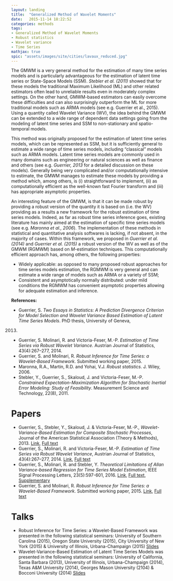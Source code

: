 ```yaml
---
layout: landing
title:  "Generalized Method of Wavelet Moments"
date:   2015-11-14 18:22:52
categories: methods
tags: 
- Generalized Method of Wavelet Moments
- Robust statistics
- Wavelet variance
- Time Series
mathjax: true
spic: "assets/images/site/cities/lavaux_reduced.jpg"
---
```


The GMWM is a very general method for the estimation of many time series models and is particularly advantageous for the estimation of latent time series or State-Space Models (SSM). *Stebler et al. (2011)* showed that for these models the traditional Maximum Likelihood (ML) and other related estimators often lead to unreliable results even in moderately complex settings. On the other hand, GMWM-based estimators can easily overcome these difficulties and can also surprisingly outperform the ML for more traditional models such as ARMA models (see e.g. Guerrier et al., 2015). Using a quantity called Wavelet Variance (WV), the idea behind the GMWM can be extended to a wide range of dependent data settings going from the modeling of latent time series and SSM to non-stationary and spatio-temporal models.

This method was originally proposed for the estimation of latent time series models, which can be represented as SSM, but it is sufficiently general to estimate a wide range of time series models, including “classical” models such as ARMA models. Latent time series models are commonly used in many domains such as engineering or natural sciences as well as finance and others (see e.g. *Guerrier, 2013* for a detailed discussion on these models). Generally being very complicated and/or computationally intensive to estimate, the GMWM manages to estimate these models by providing a method which, among others, is (i) straightforward to implement, (ii) as computationally efficient as the well-known fast Fourier transform and (iii) has appropriate asymptotic properties.

An interesting feature of the GMWM, is that it can be made robust by providing a robust version of the quantity it is based on (i.e. the WV) providing as a results a new framework for the robust estimation of time series models. Indeed, as far as robust time series inference goes, existing literature has mainly aimed at the estimation of specific time series models (see e.g. *Maronna et al., 2006*). The implementation of these methods in statistical and quantitative analysis softwares is lacking, if not absent, in the majority of cases. Within this framework, we proposed in *Guerrier et al. (2014)* and *Guerrier et al. (2015)* a robust version of the WV as well as of the GMWM (RGMWM) based on *M*-estimation techniques. This computationally efficient approach has, among others, the following properties:

* Widely applicable: as opposed to many proposed robust approaches for time series models estimation, the RGMWM is very general and can estimate a wide range of models such as ARMA or a variety of SSM;
* Consistent and asymptotically normally distributed: under mild conditions the RGMWM has convenient asymptotic properties allowing for adequate estimation and inference.

**References:**

* Guerrier, S. *Two Essays in Statistics: A Prediction Divergence Criterion for Model Selection and Wavelet Variance Based Estimation of Latent Time Series Models*. PhD thesis, University of Geneva,
2013.
* Guerrier, S. Molinari, R. and Victoria-Feser, M.-P. *Estimation of Time Series via Robust Wavelet Variance*. Austrian Journal of Statistics, 43(4):267–277, 2014.
* Guerrier, S. and Molinari, R. *Robust Inference for Time Series: a Wavelet-Based Framework*. Submitted working paper, 2015.
* Maronna, R.A., Martin, R.D. and Yohai, V.J. *Robust statistics*. J. Wiley, 2006.
* Stebler, Y., Guerrier, S., Skaloud, J. and Victoria-Feser, M.-P. *Constrained Expectation-Maximization Algorithm for Stochastic Inertial Error Modeling: Study of Feasibility*. Measurement Science and Technology, 22(8), 2011.


# Papers

* Guerrier, S., Stebler, Y., Skaloud, J. & Victoria-Feser, M.-P., *Wavelet-Variance-Based Estimation for Composite Stochastic Processes*, Journal of the American Statistical Association (Theory & Methods), 2013. [Link](http://www.tandfonline.com/doi/full/10.1080/01621459.2013.799920), [Full text](/assets/pdfs/GMWM.pdf)
* Guerrier, S., Molinari, R. and Victoria-Feser, M.-P. *Estimation of Time Series via Robust Wavelet Variance*, Austrian Journal of Statistics, 43(4):267–277, 2014. [Link](http://www.ajs.or.at/index.php/ajs/article/view/vol43-4-5), [Full text](/assets/pdfs/RGMWM.pdf)
* Guerrier, S., Molinari, R. and Stebler, Y. *Theoretical Limitations of Allan Variance-based Regression for Time Series Model Estimation*, IEEE Signal Processing Letters, 23(5):597-601, 2016. [Link](http://ieeexplore.ieee.org/xpl/articleDetails.jsp?arnumber=7433406&filter%3DAND%28p_IS_Number%3A7439893%29), [Full text](/assets/pdfs/AVLR.pdf), [Supplementary](/assets/pdfs/Sup_AVLR.pdf)
* Guerrier, S. and Molinari, R. *Robust Inference for Time Series: a Wavelet-Based Framework*. Submitted working paper, 2015. [Link](http://arxiv.org/abs/1512.09325), [Full text](http://arxiv.org/pdf/1512.09325v2.pdf)

# Talks

* Robust Inference for Time Series: a Wavelet-Based Framework was presented in the following statistical seminars: University of Southern Carolina (2015), Oregon State University (2015), City University of New York (2015) & University of Illinois, Urbana-Champaign (2015) [Slides](/assets/pdfs/usc_2015_rgmwm.pdf)
* Wavelet-Variance-Based Estimation of Latent Time Series Models was presented in the following statistical seminars: University of California, Santa Barbara (2013), University of Illinois, Urbana-Champaign (2014), Texas A&M University (2014), Georges Mason University (2104) & Bocconi University (2014)  [Slides](/assets/pdfs/TAMU.pdf)


